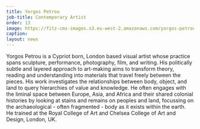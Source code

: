 ```yaml
---
title: Yorgos Petrou
job-title: Contemporary Artist
order: 13
image: https://fitz-cms-images.s3.eu-west-2.amazonaws.com/yorgos-petrou.jpg
caption:
layout: news
---
```

Yorgos Petrou is a Cypriot born, London based visual artist whose practice spans sculpture, performance, photography, film, and writing. His politically subtle and layered approach to art-making aims to transform theory, reading and understanding into materials that travel freely between the pieces. His work investigates the relationships between body, object, and land to query hierarchies of value and knowledge. He often engages with the liminal space between Europe, Asia, and Africa and their shared colonial histories by looking at stains and remains on peoples and land, focussing on the archaeological - often fragmented - body as it exists within the earth. He trained at the Royal College of Art and Chelsea College of Art and Design, London, UK.
